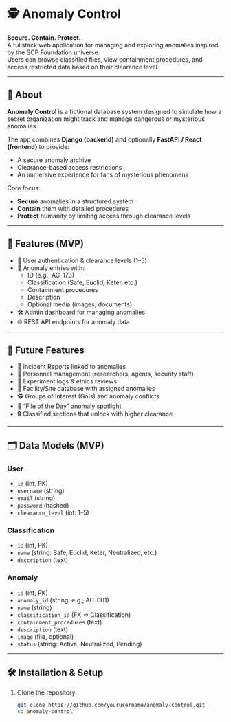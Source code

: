 # 🕵️ Anomaly Control

**Secure. Contain. Protect.**  
A fullstack web application for managing and exploring anomalies inspired by the SCP Foundation universe.  
Users can browse classified files, view containment procedures, and access restricted data based on their clearance level.  

---

## 📖 About

**Anomaly Control** is a fictional database system designed to simulate how a secret organization might track and manage dangerous or mysterious anomalies.  

The app combines **Django (backend)** and optionally **FastAPI / React (frontend)** to provide:  
- A secure anomaly archive  
- Clearance-based access restrictions  
- An immersive experience for fans of mysterious phenomena  

Core focus:  
- **Secure** anomalies in a structured system  
- **Contain** them with detailed procedures  
- **Protect** humanity by limiting access through clearance levels  

---

## 🚀 Features (MVP)

- 🔑 User authentication & clearance levels (1–5)  
- 📂 Anomaly entries with:
  - ID (e.g., AC-173)  
  - Classification (Safe, Euclid, Keter, etc.)  
  - Containment procedures  
  - Description  
  - Optional media (images, documents)  
- 🛠️ Admin dashboard for managing anomalies  
- 🌐 REST API endpoints for anomaly data  

---

## 🌟 Future Features

- 📜 Incident Reports linked to anomalies  
- 👤 Personnel management (researchers, agents, security staff)  
- 🧪 Experiment logs & ethics reviews  
- 🏢 Facility/Site database with assigned anomalies  
- 🕵️ Groups of Interest (GoIs) and anomaly conflicts  
- 🎲 “File of the Day” anomaly spotlight  
- 🔒 Classified sections that unlock with higher clearance  

---

## 🗂️ Data Models (MVP)

### User
- `id` (int, PK)  
- `username` (string)  
- `email` (string)  
- `password` (hashed)  
- `clearance_level` (int: 1–5)  

### Classification
- `id` (int, PK)  
- `name` (string: Safe, Euclid, Keter, Neutralized, etc.)  
- `description` (text)  

### Anomaly
- `id` (int, PK)  
- `anomaly_id` (string, e.g., AC-001)  
- `name` (string)  
- `classification_id` (FK → Classification)  
- `containment_procedures` (text)  
- `description` (text)  
- `image` (file, optional)  
- `status` (string: Active, Neutralized, Pending)  

---

## 🛠️ Installation & Setup

1. Clone the repository:
   ```bash
   git clone https://github.com/yourusername/anomaly-control.git
   cd anomaly-control
